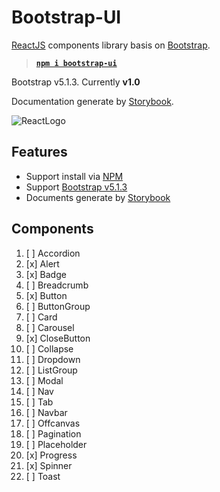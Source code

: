 # Bootstrap-UI

[ReactJS](https://www.reactjs.org) components library basis on
[Bootstrap](https://www.getbootstrap.com).

> **[`npm i bootstrap-ui`](npmjs.com)**

Bootstrap v5.1.3. Currently **v1.0**

Documentation generate by [Storybook](storybook.js.org).

![ReactLogo](https://ru.reactjs.org/logo-og.png)

## Features

- Support install via [NPM](https://www.npmjs.com)
- Support [Bootstrap v5.1.3](https://github.com/twbs/bootstrap/releases/tag/v5.1.3)
- Documents generate by [Storybook](https://www.storybook.js.org)

## Components

1. [ ] Accordion
2. [x] Alert
3. [x] Badge
4. [ ] Breadcrumb
5. [x] Button
6. [ ] ButtonGroup
7. [ ] Card
8. [ ] Carousel
9. [x] CloseButton
10. [ ] Collapse
11. [ ] Dropdown
12. [ ] ListGroup
13. [ ] Modal
14. [ ] Nav
15. [ ] Tab
16. [ ] Navbar
17. [ ] Offcanvas
18. [ ] Pagination
19. [ ] Placeholder
20. [x] Progress
21. [x] Spinner
22. [ ] Toast